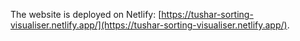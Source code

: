 The website is deployed on Netlify:
[https://tushar-sorting-visualiser.netlify.app/](https://tushar-sorting-visualiser.netlify.app/).
